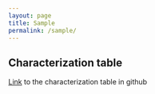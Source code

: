```yaml
---
layout: page
title: Sample 
permalink: /sample/
---
```


## Characterization table

[Link](https://github.com/amusing-muse/Characterization/blob/master/Sample_char/amusing_sample_char.csv) to the characterization table in github

